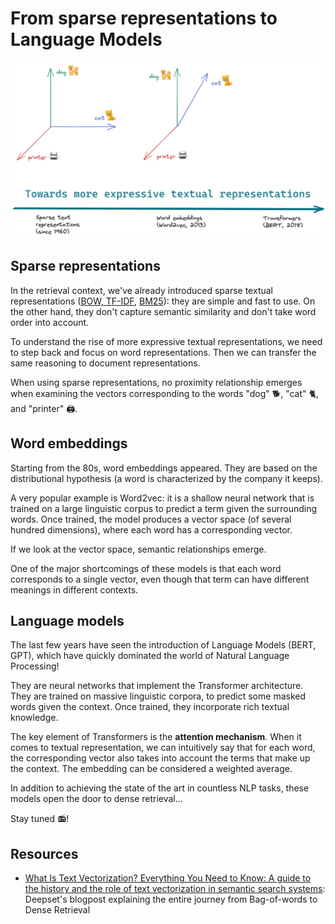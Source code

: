 # From sparse representations to Language Models

![towards more expressive textual representations](../images/from-sparse-to-lm.png)

## Sparse representations

In the retrieval context, we've already introduced sparse textual representations ([BOW, TF-IDF](sparse-bow-tfidf.md), [BM25](sparse-bm25.md)): they are simple and fast to use. On the other hand, they don't capture semantic similarity and don't take word order into account.

To understand the rise of more expressive textual representations, we need to step back and focus on word representations. Then we can transfer the same reasoning to document representations.

When using sparse representations, no proximity relationship emerges when examining the vectors corresponding to the words "dog" 🐕, "cat" 🐈, and "printer" 🖨️.

## Word embeddings

Starting from the 80s, word embeddings appeared. They are based on the distributional hypothesis (a word is characterized by the company it keeps).

A very popular example is Word2vec: it is a shallow neural network that is trained on a large linguistic corpus to predict a term given the surrounding words.
Once trained, the model produces a vector space (of several hundred dimensions), where each word has a corresponding vector.

If we look at the vector space, semantic relationships emerge.

One of the major shortcomings of these models is that each word corresponds to a single vector, even though that term can have different meanings in different contexts.

## Language models

The last few years have seen the introduction of Language Models (BERT, GPT), which have quickly dominated the world of Natural Language Processing!

They are neural networks that implement the Transformer architecture. They are trained on massive linguistic corpora, to predict some masked words given the context.
Once trained, they incorporate rich textual knowledge.

The key element of Transformers is the **attention mechanism**. When it comes to textual representation, we can intuitively say that for each word, the corresponding vector also takes into account the terms that make up the context. The embedding can be considered a weighted average.

In addition to achieving the state of the art in countless NLP tasks, these models open the door to dense retrieval...

Stay tuned 📻!

## Resources
- [What Is Text Vectorization? Everything You Need to Know: A guide to the history and the role of text vectorization in semantic search systems](https://www.deepset.ai/blog/what-is-text-vectorization-in-nlp): Deepset's blogpost explaining the entire journey from Bag-of-words to Dense Retrieval